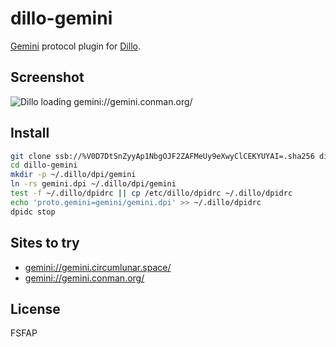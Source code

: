 # dillo-gemini

[Gemini][] protocol plugin for [Dillo][].

## Screenshot

![Dillo loading gemini://gemini.conman.org/](&Mi6TnZIOeSmIVeI0VbtY3tqvIEcoCrUas2EwwS09sl0=.sha256)

## Install

```sh
git clone ssb://%V0D7DtSnZyyAp1NbgOJF2ZAFMeUy9eXwyClCEKYUYAI=.sha256 dillo-gemini
cd dillo-gemini
mkdir -p ~/.dillo/dpi/gemini
ln -rs gemini.dpi ~/.dillo/dpi/gemini
test -f ~/.dillo/dpidrc || cp /etc/dillo/dpidrc ~/.dillo/dpidrc
echo 'proto.gemini=gemini/gemini.dpi' >> ~/.dillo/dpidrc
dpidc stop
```

## Sites to try

- <gemini://gemini.circumlunar.space/>
- <gemini://gemini.conman.org/>

[Gemini]: https://gopher.tildeverse.org/zaibatsu.circumlunar.space/1/~solderpunk/gemini
[Dillo]: https://dillo.org/

## License

FSFAP
